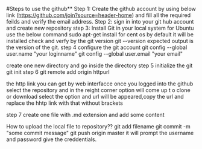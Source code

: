 
#Steps to use the github**
Step 1:
Create the github account by using below link
(https://github.com/join?source=header-home)
and fill all the required feilds and verify the email address.
Step 2: sign in into your git hub account and create new repository
step 3: Install Git in your local system
for Ubuntu use the below command
sudo apt-get install
for cent os by default it will be installed
check and verfy by the git version
git --version
expected output is the version of the git.
step 4 configure the git account
git config --global user.name "your loginname"
git config --global user.email "your email"


create one new directory and go inside the directory 
step 5 initialize the git
git init
step 6 
git remote add origin httpurl 

the http link you can get by web interfacce once you logged into the github select the repository and in the reight corner option will come up t
o clone or download select the option and url will be appeared,copy the url and replace the hhtp link with that without brackets

step 7
 create one file with .md extension and add some content

How to upload the local file to repository??
git add filename
git commit -m "some commit message"
git push origin master
it will prompt the username and password give the creddentials.

